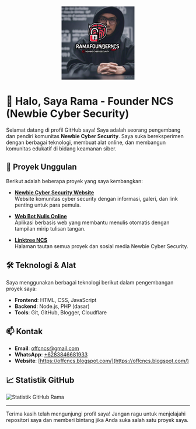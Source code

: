 <p align="center">
  <img src="ramafounderncs.jpg" alt="Newbie Cyber Security Logo" width="200"/>
</p>

# 👋 Halo, Saya Rama - Founder NCS (Newbie Cyber Security)

Selamat datang di profil GitHub saya! Saya adalah seorang pengembang dan pendiri komunitas **Newbie Cyber Security**. Saya suka bereksperimen dengan berbagai teknologi, membuat alat online, dan membangun komunitas edukatif di bidang keamanan siber.

## 🚀 Proyek Unggulan

Berikut adalah beberapa proyek yang saya kembangkan:

- [**Newbie Cyber Security Website**](https://newbiecybersecuirty.hec.to/)  
  Website komunitas cyber security dengan informasi, galeri, dan link penting untuk para pemula.

- [**Web Bot Nulis Online**](https://webbotnulis.ix.tc/)  
  Aplikasi berbasis web yang membantu menulis otomatis dengan tampilan mirip tulisan tangan.

- [**Linktree NCS**](https://like.nex.sh/)  
  Halaman tautan semua proyek dan sosial media Newbie Cyber Security.

## 🛠️ Teknologi & Alat

Saya menggunakan berbagai teknologi berikut dalam pengembangan proyek saya:

- **Frontend**: HTML, CSS, JavaScript
- **Backend**: Node.js, PHP (dasar)
- **Tools**: Git, GitHub, Blogger, Cloudflare

## 📫 Kontak

- **Email**: [offcncs@gmail.com](mailto:offcncs@gmail.com)  
- **WhatsApp**: [+6283846681933](https://wa.me/6283846681933)  
- **Website**: [https://offcncs.blogspot.com/](https://offcncs.blogspot.com/)

## 📈 Statistik GitHub

![Statistik GitHub Rama](https://github-readme-stats.vercel.app/api?username=RamaFounderNCS&show_icons=true&theme=radical)

---

Terima kasih telah mengunjungi profil saya! Jangan ragu untuk menjelajahi repositori saya dan memberi bintang jika Anda suka salah satu proyek saya.
